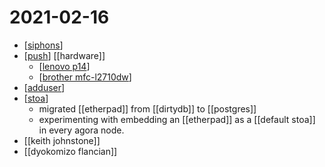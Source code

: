 # 2021-02-16

- [[siphons]]
- [[push]] [[hardware]]
  - [[lenovo p14]]
  - [[brother mfc-l2710dw]]
- [[adduser]]
- [[stoa]]
  - migrated [[etherpad]] from [[dirtydb]] to [[postgres]]
  - experimenting with embedding an [[etherpad]] as a [[default stoa]] in every agora node.
- [[keith johnstone]]
- [[dyokomizo flancian]]

[//begin]: # "Autogenerated link references for markdown compatibility"
[siphons]: ../siphons "Siphons"
[push]: ../push "Push"
[lenovo p14]: ../lenovo-p14 "Lenovo P14"
[brother mfc-l2710dw]: ../brother-mfc-l2710dw "Brother Mfc L2710dw"
[adduser]: ../adduser "Adduser"
[stoa]: ../stoa "Stoa"
[//end]: # "Autogenerated link references"